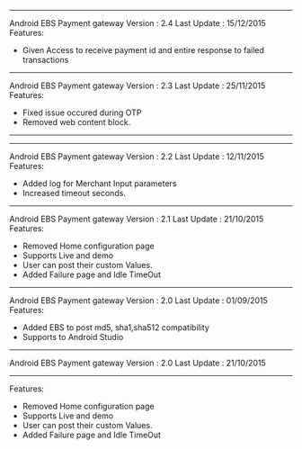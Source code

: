 
*******************
Android EBS Payment gateway
Version : 2.4
Last Update : 15/12/2015
Features:
* Given Access to receive payment id and entire response to failed transactions

*******************
Android EBS Payment gateway
Version : 2.3
Last Update : 25/11/2015
Features:
* Fixed issue occured during OTP
* Removed web content block. 
*******************

*******************
Android EBS Payment gateway
Version : 2.2
Last Update : 12/11/2015
Features:
* Added log for Merchant Input parameters
* Increased timeout seconds. 
*******************

Android EBS Payment gateway
Version : 2.1
Last Update : 21/10/2015
Features:
* Removed Home configuration page
* Supports Live and demo
* User can post their custom Values.
* Added Failure page and Idle TimeOut 
*******************

Android EBS Payment gateway
Version : 2.0
Last Update : 01/09/2015
Features:
* Added EBS to post md5, sha1,sha512 compatibility
* Supports to Android Studio



*******************
Android EBS Payment gateway
Version : 2.0
Last Update : 21/10/2015
********************
Features:
* Removed Home configuration page
* Supports Live and demo
* User can post their custom Values.
* Added Failure page and Idle TimeOut 


